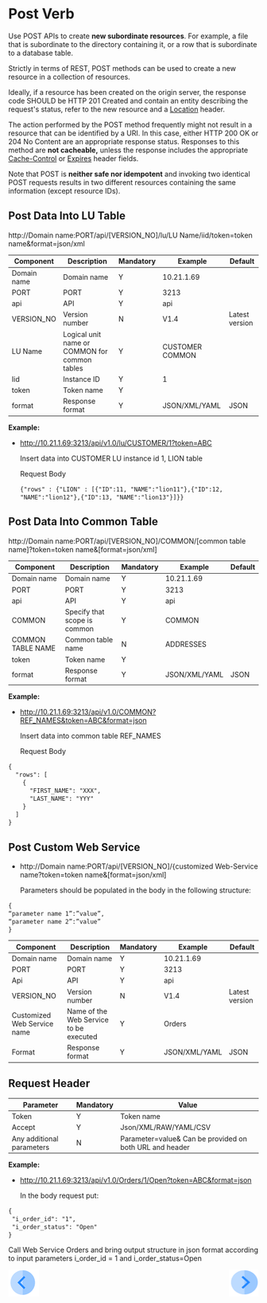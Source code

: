 # Post Verb

Use POST APIs to create **new subordinate resources**. For example, a file that is subordinate to the directory containing it, or a row  that is subordinate to a database table. 

Strictly in terms of REST, POST methods can be used to create a new resource in a collection of resources.

Ideally, if a resource has been created on the origin server, the response code SHOULD be HTTP 201 Created and contain an entity describing the request's status, refer to the new resource and a [Location](https://en.wikipedia.org/wiki/HTTP_location) header.

The action performed by the POST method frequently might not result in a resource that can be identified by a URI. In this case, either HTTP 200 OK or 204 No Content are an appropriate response status. Responses to this method are **not cacheable,** unless the response includes the appropriate [Cache-Control](https://en.wikipedia.org/wiki/Web_cache#Cache_control) or [Expires](https://www.w3.org/Protocols/rfc2616/rfc2616-sec14.html) header fields.

Note that POST is **neither safe nor idempotent** and invoking two identical POST requests results in two different resources containing the same information (except resource IDs).

## Post Data Into LU Table

http://Domain name:PORT/api/[VERSION_NO]/lu/LU Name/iid/token=token name&format=json/xml

| Component   | Description                                    | Mandatory | Example          | Default        |
| ----------- | ---------------------------------------------- | --------- | ---------------- | -------------- |
| Domain name | Domain name                                    | Y         | 10.21.1.69       |                |
| PORT        | PORT                                           | Y         | 3213             |                |
| api         | API                                            | Y         | api              |                |
| VERSION_NO  | Version number                                 | N         | V1.4             | Latest version |
| LU Name     | Logical unit name or COMMON for common  tables | Y         | CUSTOMER  COMMON |                |
| Iid         | Instance ID                                    | Y         | 1                |                |
| token       | Token name                                     | Y         |                  |                |
| format      | Response format                                | Y         | JSON/XML/YAML    | JSON           |

 

**Example:**

- http://10.21.1.69:3213/api/v1.0/lu/CUSTOMER/1?token=ABC

  Insert data into CUSTOMER LU instance id 1, LION table

  Request Body

  ```                     
  {"rows" : {"LION" : [{"ID":11, "NAME":"lion11"},{"ID":12, "NAME":"lion12"},{"ID":13, "NAME":"lion13"}]}}
  ```
 

##  Post Data Into Common Table

http://Domain name:PORT/api/[VERSION_NO]/COMMON/[common table name]?token=token name&[format=json/xml]

| **Component**     | **Description**              | **Mandatory** | **Example**   | **Default** |
| ----------------- | ---------------------------- | ------------- | ------------- | ----------- |
| Domain name       | Domain name                  | Y             | 10.21.1.69    |             |
| PORT              | PORT                         | Y             | 3213          |             |
| api               | API                          | Y             | api           |             |
| COMMON            | Specify that scope is common | Y             | COMMON        |             |
| COMMON TABLE NAME | Common table name            | N             | ADDRESSES     |             |
| token             | Token name                   | Y             |               |             |
| format            | Response format              | Y             | JSON/XML/YAML | JSON        |

**Example:**

- http://10.21.1.69:3213/api/v1.0/COMMON?REF_NAMES&token=ABC&format=json

  Insert data into common table REF_NAMES

  Request Body
```
{
  "rows": [
    {
      "FIRST_NAME": "XXX",
      "LAST_NAME": "YYY"
    }
  ]
}
```
##  Post Custom Web Service 

- http://Domain name:PORT/api/[VERSION_NO]/{customized Web-Service name?token=token name&[format=json/xml]

  Parameters should be populated in the body in the following structure:
```
{
“parameter name 1”:”value”,
“parameter name 2”:”value”
}
```
| **Component**               | **Description**                        | **Mandatory** | **Example**   | **Default**    |
| --------------------------- | -------------------------------------- | ------------- | ------------- | -------------- |
| Domain name                 | Domain name                            | Y             | 10.21.1.69    |                |
| PORT                        | PORT                                   | Y             | 3213          |                |
| Api                         | API                                    | Y             | api           |                |
| VERSION_NO                  | Version number                         | N             | V1.4          | Latest version |
| Customized Web Service name | Name of the Web Service to be executed | Y             | Orders        |                |
| Format                      | Response format                        | Y             | JSON/XML/YAML | JSON           |

##  Request Header

| **Parameter**              | **Mandatory** | **Value**                                                    |
| -------------------------- | ------------- | ------------------------------------------------------------ |
| Token                      | Y             | Token name                                                   |
| Accept                     | Y             | Json/XML/RAW/YAML/CSV                                        |
| Any additional  parameters | N             | Parameter=value&     Can be provided on both  URL and header |

**Example:**

- http://10.21.1.69:3213/api/v1.0/Orders/1/Open?token=ABC&format=json

  In the body request put:
```
{
 "i_order_id": "1",
 "i_order_status": "Open"
}
```
 Call Web Service Orders and bring output structure in json format according to input parameters i_order_id = 1 and i_order_status=Open

[![Previous](/articles/images/Previous.png)](/articles/15_web_services/12_Supported_Verbs_Get.md)[<img align="right" width="60" height="54" src="/articles/images/Next.png">](/articles/15_web_services/14_Supported_Verbs_Put.md)


